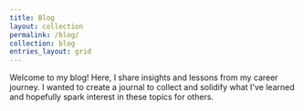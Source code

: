 ```yaml
---
title: Blog
layout: collection
permalink: /blog/
collection: blog
entries_layout: grid
---
```


Welcome to my blog! Here, I share insights and lessons from my career journey. I wanted to create a journal to collect and solidify what I've learned and hopefully spark interest in these topics for others.

